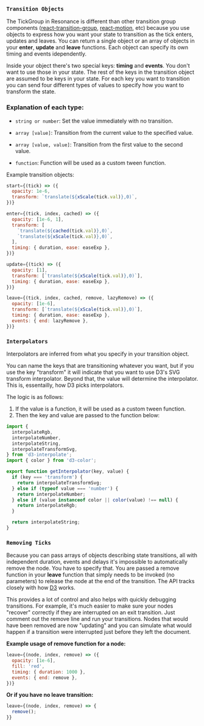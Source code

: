 ### `Transition Objects`

The TickGroup in Resonance is different than other transition group components ([react-transition-group](https://github.com/reactjs/react-transition-group), [react-motion](https://github.com/chenglou/react-motion), etc) because you use objects to express how you want your state to transition as the tick enters, updates and leaves.
You can return a single object or an array of objects in your **enter**, **update** and **leave** functions.
Each object can specify its own timing and events idependently.

Inside your object there's two special keys:  **timing** and **events**.  You don't want to use those in your state.
The rest of the keys in the transition object are assumed to be keys in your state.
For each key you want to transition you can send four different types of values to specify how you want to transform the state.

### Explanation of each type:

* `string or number`: Set the value immediately with no transition.

* `array [value]`: Transition from the current value to the specified value.

* `array [value, value]`: Transition from the first value to the second value.

* `function`: Function will be used as a custom tween function.

Example transition objects:
```js
start={(tick) => ({
  opacity: 1e-6,
  transform: `translate(${xScale(tick.val)},0)`,
})}

enter={(tick, index, cached) => ({
  opacity: [1e-6, 1],
  transform: [
    `translate(${cached(tick.val)},0)`,
    `translate(${xScale(tick.val)},0)`,
  ],
  timing: { duration, ease: easeExp },
})}

update={(tick) => ({
  opacity: [1],
  transform: [`translate(${xScale(tick.val)},0)`],
  timing: { duration, ease: easeExp },
})}

leave={(tick, index, cached, remove, lazyRemove) => ({
  opacity: [1e-6],
  transform: [`translate(${xScale(tick.val)},0)`],
  timing: { duration, ease: easeExp },
  events: { end: lazyRemove },
})}
```

### `Interpolators`

Interpolators are inferred from what you specify in your transition object.

You can name the keys that are transitioning whatever you want, but if you use the key "transform" it will indicate that you want to use D3's SVG transform interpolator.
Beyond that, the value will determine the interpolator.  This is, essentailly, how D3 picks interpolators.

The logic is as follows:
1. If the value is a function, it will be used as a custom tween function.
2. Then the key and value are passed to the function below:

```js
import {
  interpolateRgb,
  interpolateNumber,
  interpolateString,
  interpolateTransformSvg,
} from 'd3-interpolate';
import { color } from 'd3-color';

export function getInterpolator(key, value) {
  if (key === 'transform') {
    return interpolateTransformSvg;
  } else if (typeof value === 'number') {
    return interpolateNumber;
  } else if (value instanceof color || color(value) !== null) {
    return interpolateRgb;
  }

  return interpolateString;
}
```

### `Removing Ticks`

Because you can pass arrays of objects describing state transitions, all with independent duration, events and delays it's impossible to automatically remove the node.
You have to specify that.
You are passed a remove function in your **leave** function that simply needs to be invoked (no parameters) to release the node at the end of the transition.
The API tracks closely with how [D3](https://github.com/d3/d3-selection) works.

This provides a lot of control and also helps with quickly debugging transitions.
For example, it's much easier to make sure your nodes "recover" correctly if they are interrupted on an exit transition.
Just comment out the remove line and run your transitions.
Nodes that would have been removed are now "updating" and you can simulate what would happen if a transition were interrupted just before they left the document.

**Example usage of remove function for a node:** 
```js
leave={(node, index, remove) => ({
  opacity: [1e-6],
  fill: 'red',
  timing: { duration: 1000 },
  events: { end: remove },
})}
```

**Or if you have no leave transition:**
```js
leave={(node, index, remove) => {
  remove();
}}
```



